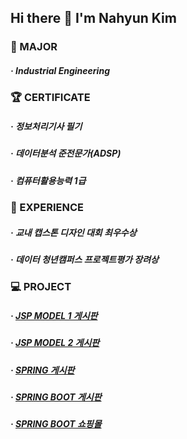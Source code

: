 ## Hi there 👋 I'm Nahyun Kim

<!--
- 🔭 I’m currently working on ...
- 🌱 I’m currently learning ...
- 👯 I’m looking to collaborate on ...
- 🤔 I’m looking for help with ...
- 💬 Ask me about ...
- 📫 How to reach me: ...
- 😄 Pronouns: ...
- ⚡ Fun fact: ...✨
-->

### :notebook: MAJOR
#####   · Industrial Engineering

### :trophy: CERTIFICATE
#####  · 정보처리기사 필기
#####  · 데이터분석 준전문가(ADSP)
#####  · 컴퓨터활용능력 1급

### 🌱 EXPERIENCE
#####  · 교내 캡스톤 디자인 대회 최우수상
#####  · 데이터 청년캠퍼스 프로젝트평가 장려상

### :computer: PROJECT
#####  · [JSP MODEL 1 게시판](https://github.com/nasus309/Jsp/tree/master/Farmstory1)
#####  · [JSP MODEL 2 게시판](https://github.com/nasus309/Jsp/tree/master/Farmstory2)
#####  · [SPRING 게시판](https://github.com/nasus309/Spring/tree/master/sboard1)
#####  · [SPRING BOOT 게시판](https://github.com/nasus309/Spring/tree/master/sboard2)
#####  · [SPRING BOOT 쇼핑몰](https://github.com/nasus309/Spring/tree/master/kmarket)



